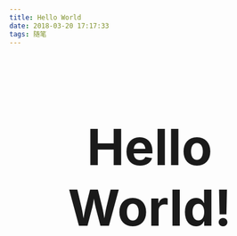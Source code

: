 ```yaml
---
title: Hello World
date: 2018-03-20 17:17:33
tags: 随笔
---
```


<h1 style="font-size:90px;text-align:center;display:block;">Hello World!</h1>
